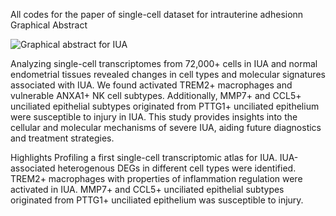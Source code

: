 All codes for the paper of single-cell dataset for intrauterine adhesionn
Graphical Abstract 

![Graphical abstract for IUA](https://github.com/user-attachments/assets/9198f527-f79d-457b-88d9-9353c2b1eec0)

Analyzing single-cell transcriptomes from 72,000+ cells in IUA and normal endometrial tissues revealed changes in cell types and molecular signatures associated with IUA. We found activated TREM2+ macrophages and vulnerable ANXA1+ NK cell subtypes. Additionally, MMP7+ and CCL5+ unciliated epithelial subtypes originated from PTTG1+ unciliated epithelium were susceptible to injury in IUA. This study provides insights into the cellular and molecular mechanisms of severe IUA, aiding future diagnostics and treatment strategies.

Highlights
Profiling a first single-cell transcriptomic atlas for IUA.
IUA-associated heterogenous DEGs in different cell types were identified.
TREM2+ macrophages with properties of inflammation regulation were activated in IUA.
MMP7+ and CCL5+ unciliated epithelial subtypes originated from PTTG1+ unciliated epithelium was susceptible to injury.
